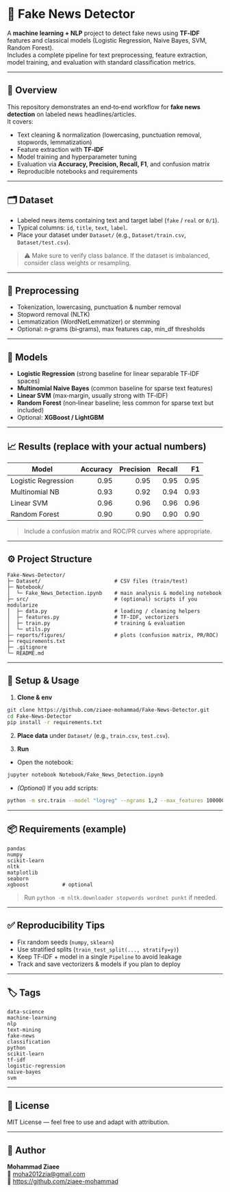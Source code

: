 # 📰 Fake News Detector

A **machine learning + NLP** project to detect fake news using **TF‑IDF** features and classical models (Logistic Regression, Naive Bayes, SVM, Random Forest).  
Includes a complete pipeline for text preprocessing, feature extraction, model training, and evaluation with standard classification metrics.

---

## 📖 Overview
This repository demonstrates an end‑to‑end workflow for **fake news detection** on labeled news headlines/articles.  
It covers:
- Text cleaning & normalization (lowercasing, punctuation removal, stopwords, lemmatization)
- Feature extraction with **TF‑IDF**
- Model training and hyperparameter tuning
- Evaluation via **Accuracy, Precision, Recall, F1**, and confusion matrix
- Reproducible notebooks and requirements

---

## 🗂️ Dataset
- Labeled news items containing text and target label (`fake` / `real` or `0/1`).  
- Typical columns: `id`, `title`, `text`, `label`.  
- Place your dataset under `Dataset/` (e.g., `Dataset/train.csv`, `Dataset/test.csv`).

> ⚠️ Make sure to verify class balance. If the dataset is imbalanced, consider class weights or resampling.

---

## 🧹 Preprocessing
- Tokenization, lowercasing, punctuation & number removal
- Stopword removal (NLTK)
- Lemmatization (WordNetLemmatizer) or stemming
- Optional: n‑grams (bi‑grams), max features cap, min_df thresholds

---

## 🧠 Models
- **Logistic Regression** (strong baseline for linear separable TF‑IDF spaces)
- **Multinomial Naive Bayes** (common baseline for sparse text features)
- **Linear SVM** (max‑margin, usually strong with TF‑IDF)
- **Random Forest** (non‑linear baseline; less common for sparse text but included)
- Optional: **XGBoost / LightGBM**

---

## 📈 Results (replace with your actual numbers)
| Model | Accuracy | Precision | Recall | F1 |
|------|---------:|----------:|------:|---:|
| Logistic Regression | 0.95 | 0.95 | 0.95 | 0.95 |
| Multinomial NB | 0.93 | 0.92 | 0.94 | 0.93 |
| Linear SVM | 0.96 | 0.96 | 0.96 | 0.96 |
| Random Forest | 0.90 | 0.90 | 0.90 | 0.90 |

> Include a confusion matrix and ROC/PR curves where appropriate.

---

## ⚙️ Project Structure
```
Fake-News-Detector/
├─ Dataset/                        # CSV files (train/test)
├─ Notebook/
│  └─ Fake_News_Detection.ipynb    # main analysis & modeling notebook
├─ src/                            # (optional) scripts if you modularize
│  ├─ data.py                      # loading / cleaning helpers
│  ├─ features.py                  # TF-IDF, vectorizers
│  ├─ train.py                     # training & evaluation
│  └─ utils.py
├─ reports/figures/                # plots (confusion matrix, PR/ROC)
├─ requirements.txt
├─ .gitignore
└─ README.md
```

---

## 🚀 Setup & Usage
1) **Clone & env**
```bash
git clone https://github.com/ziaee-mohammad/Fake-News-Detector.git
cd Fake-News-Detector
pip install -r requirements.txt
```

2) **Place data** under `Dataset/` (e.g., `train.csv`, `test.csv`).

3) **Run**  
- Open the notebook:
```bash
jupyter notebook Notebook/Fake_News_Detection.ipynb
```
- *(Optional)* If you add scripts:
```bash
python -m src.train --model "logreg" --ngrams 1,2 --max_features 100000
```

---

## 📦 Requirements (example)
```
pandas
numpy
scikit-learn
nltk
matplotlib
seaborn
xgboost           # optional
```
> Run `python -m nltk.downloader stopwords wordnet punkt` if needed.

---

## ✅ Reproducibility Tips
- Fix random seeds (`numpy`, `sklearn`)  
- Use stratified splits (`train_test_split(..., stratify=y)`)  
- Keep TF‑IDF + model in a single `Pipeline` to avoid leakage  
- Track and save vectorizers & models if you plan to deploy

---

## 🏷 Tags
```
data-science
machine-learning
nlp
text-mining
fake-news
classification
python
scikit-learn
tf-idf
logistic-regression
naive-bayes
svm
```

---

## 📜 License
MIT License — feel free to use and adapt with attribution.

---

## 👤 Author
**Mohammad Ziaee**  
📧 moha2012zia@gmail.com  
🔗 https://github.com/ziaee-mohammad
